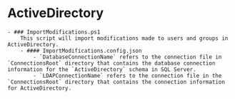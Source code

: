 # ActiveDirectory
    - ### ImportModifications.ps1
        This script will import modifications made to users and groups in ActiveDirectory.
        - #### ImportModifications.config.json
            - `DatabaseConnectionName` refers to the connection file in `ConnectionsRoot` directory that contains the database connection information for the `ActiveDirectory` schema in SQL Server.
            - `LDAPConnectionName` refers to the connection file in the `ConnectionsRoot` directory that contains the connection information for ActiveDirectory.
